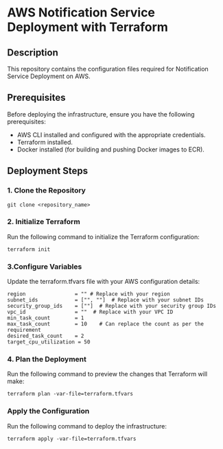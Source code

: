 # AWS Notification Service Deployment with Terraform

## Description
This repository contains the configuration files required for Notification Service Deployment on AWS.

## Prerequisites

Before deploying the infrastructure, ensure you have the following prerequisites:
- AWS CLI installed and configured with the appropriate credentials.
- Terraform installed.
- Docker installed (for building and pushing Docker images to ECR).

## Deployment Steps

### 1. Clone the Repository

```
git clone <repository_name>
```

### 2. Initialize Terraform
Run the following command to initialize the Terraform configuration:
```
terraform init
```

### 3.Configure Variables
Update the terraform.tfvars file with your AWS configuration details:
```
region                = "" # Replace with your region
subnet_ids            = ["", ""]  # Replace with your subnet IDs
security_group_ids    = [""]  # Replace with your security group IDs
vpc_id                = ""  # Replace with your VPC ID
min_task_count        = 1
max_task_count        = 10    # Can replace the count as per the requirement
desired_task_count    = 2
target_cpu_utilization = 50
```

### 4. Plan the Deployment
Run the following command to preview the changes that Terraform will make:
```
terraform plan -var-file=terraform.tfvars
```

### Apply the Configuration
Run the following command to deploy the infrastructure:
```
terraform apply -var-file=terraform.tfvars
```